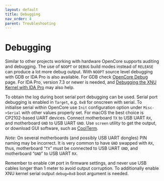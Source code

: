 ```yaml
---
layout: default
title: Debugging
nav_order: 4
parent: Troubleshooting
---
```


# Debugging

Similar to other projects working with hardware OpenCore supports auditing and debugging. The use of `NOOPT` or `DEBUG` build modes instead of `RELEASE` can produce a lot more debug output. With `NOOPT` source level debugging with GDB or IDA Pro is also available. For GDB check [OpenCore Debug](https://github.com/acidanthera/OpenCorePkg/tree/master/Debug) page. For IDA Pro, version 7.3 or newer is needed, and [Debugging the XNU Kernel with IDA Pro](https://www.hex-rays.com/products/ida/support/tutorials/index.shtml) may also help.

To obtain the log during boot serial port debugging can be used. Serial port debugging is enabled in `Target`, e.g. `0xB` for onscreen with serial. To initialise serial within OpenCore use `Init` configuration option under `Misc->Serial` with other values properly set. For macOS the best choice is CP2102-based UART devices. Connect motherboard `TX` to USB UART `RX`, and motherboard `GND` to USB UART `GND`. Use `screen` utility to get the output, or download GUI software, such as [CoolTerm](https://freeware.the-meiers.org).

_Note:_ On several motherboards (and possibly USB UART dongles) PIN naming may be incorrect. It is very common to have `GND` swapped with `RX`, thus, motherboard “`TX`” must be connected to USB UART `GND`, and motherboard “`GND`” to USB UART `RX`.

Remember to enable `COM` port in firmware settings, and never use USB cables longer than 1 meter to avoid output corruption. To additionally enable XNU kernel serial output `debug=0x8` boot argument is needed.